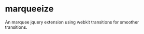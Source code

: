 marqueeize
==========

An marquee jquery extension using webkit transitions for smoother transitions.
